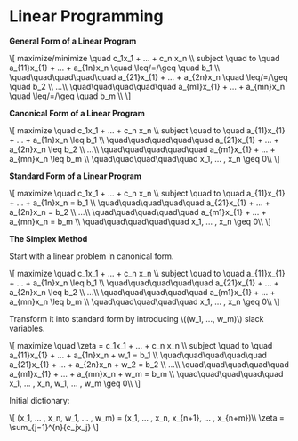 # Linear Programming

**General Form of a Linear Program**

\\[
    maximize/minimize \quad c_1x_1 + ... + c_n x_n  \\\\
    subject \quad to \quad a_{11}x_{1} + ... + a_{1n}x_n \quad \leq/=/\geq \quad b_1 \\\\
    \quad\quad\quad\quad\quad a_{21}x_{1} + ... + a_{2n}x_n \quad \leq/=/\geq \quad b_2 \\\\
    ...\\\\
    \quad\quad\quad\quad\quad a_{m1}x_{1} + ... + a_{mn}x_n \quad \leq/=/\geq \quad b_m \\\\
\\]

**Canonical Form of a Linear Program**

\\[
    maximize \quad c_1x_1 + ... + c_n x_n  \\\\
    subject \quad to \quad a_{11}x_{1} + ... + a_{1n}x_n \leq b_1 \\\\
    \quad\quad\quad\quad\quad a_{21}x_{1} + ... + a_{2n}x_n \leq b_2 \\\\
    ...\\\\
    \quad\quad\quad\quad\quad a_{m1}x_{1} + ... + a_{mn}x_n \leq b_m \\\\
    \quad\quad\quad\quad\quad x_1, ... , x_n \geq 0\\\\
\\]


**Standard Form of a Linear Program**

\\[
    maximize \quad c_1x_1 + ... + c_n x_n  \\\\
    subject \quad to \quad a_{11}x_{1} + ... + a_{1n}x_n = b_1 \\\\
    \quad\quad\quad\quad\quad a_{21}x_{1} + ... + a_{2n}x_n = b_2 \\\\
    ...\\\\
    \quad\quad\quad\quad\quad a_{m1}x_{1} + ... + a_{mn}x_n = b_m \\\\
    \quad\quad\quad\quad\quad x_1, ... , x_n \geq 0\\\\
\\]


**The Simplex Method**

Start with a linear problem in canonical form.


\\[
    maximize \quad c_1x_1 + ... + c_n x_n  \\\\
    subject \quad to \quad a_{11}x_{1} + ... + a_{1n}x_n \leq b_1 \\\\
    \quad\quad\quad\quad\quad a_{21}x_{1} + ... + a_{2n}x_n \leq b_2 \\\\
    ...\\\\
    \quad\quad\quad\quad\quad a_{m1}x_{1} + ... + a_{mn}x_n \leq b_m \\\\
    \quad\quad\quad\quad\quad x_1, ... , x_n \geq 0\\\\
\\]

Transform it into standard form by introducing \\((w_1, ..., w_m)\\) slack variables.

\\[
    maximize \quad \zeta = c_1x_1 + ... + c_n x_n  \\\\
    subject \quad to \quad a_{11}x_{1} + ... + a_{1n}x_n + w_1 = b_1 \\\\
    \quad\quad\quad\quad\quad a_{21}x_{1} + ... + a_{2n}x_n + w_2 = b_2 \\\\
    ...\\\\
    \quad\quad\quad\quad\quad a_{m1}x_{1} + ... + a_{mn}x_n + w_m = b_m \\\\
    \quad\quad\quad\quad\quad x_1, ... , x_n, w_1, ... , w_m \geq 0\\\\
\\]

Initial dictionary:

\\[
    (x_1, ... , x_n, w_1, ... , w_m) = (x_1, ... , x_n, x_{n+1}, ... , x_{n+m})\\\\
    \zeta = \sum_{j=1}^{n}{c_jx_j}
\\]
